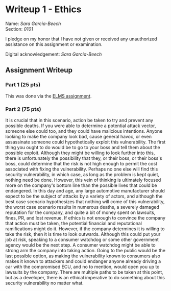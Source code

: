 Writeup 1 - Ethics
======

Name: *Sara Garcia-Beech*  
Section: *0101*

I pledge on my honor that I have not given or received any unauthorized assistance on this assignment or examination.

Digital acknowledgement: *Sara Garcia-Beech*

## Assignment Writeup

### Part 1 (25 pts)

This was done via the [ELMS assignment](https://myelms.umd.edu/courses/1251976/assignments/4726433).

### Part 2 (75 pts)

It is crucial that in this scenario, action be taken to try and prevent any possible deaths. If you were able to determine a potential attack vector, someone else could too, and they could have malicious intentions. Anyone looking to make the company look bad, cause general havoc, or even assassinate someone could hypothetically exploit this vulnerability. The first thing you ought to do would be to go to your boss and tell them about the possible exploit. Although they might be willing to look further into this, there is unfortunately the possibility that they, or their boss, or their boss's boss, could determine that the risk is not high enough to permit the cost associated with fixing the vulnerability. Perhaps no one else will find this security vulnerability, in which case, as long as the problem is kept quiet, nothing need be done. However, this vein of thinking is ultimately focused more on the company's bottom line than the possible lives that could be endangered. In this day and age, any large automotive manufacturer should expect to be the subject of attacks by a variety of actors, and although the best case scenario hypothesizes that nothing will come of this vulnerability, the worst case scenario results in numerous deaths, a severely damaged reputation for the company, and quite a bit of money spent on lawsuits, fines, PR, and lost revenue. If ethics is not enough to convince the company that action must be taken, the potential financial and reputational ramifications might do it. However, if the company determines it is willing to take the risk, then it is time to look outwards. Although this could put your job at risk, speaking to a consumer watchdog or some other government agency would be the next step. A consumer watchdog might be able to strong arm the company into taking action. Going to the public would be the last possible option, as making the vulnerability known to consumers also makes it known to attackers and could endanger anyone already driving a car with the compromised ECU, and no to mention, would open you up to lawsuits by the company. There are multiple paths to be taken at this point, but as a developer, there is an ethical imperative to do something about this security vulnerability no matter what.
